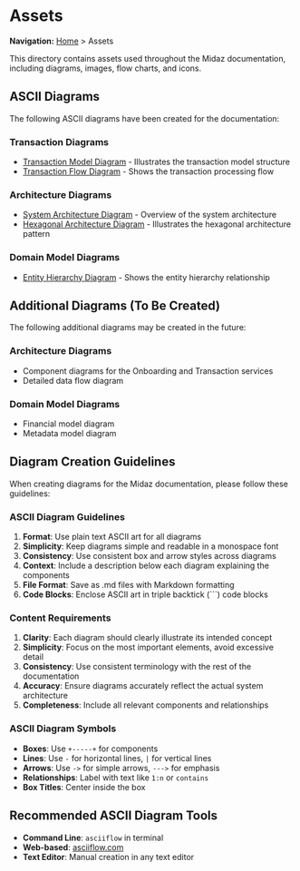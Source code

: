 # Assets

**Navigation:** [Home](../) > Assets

This directory contains assets used throughout the Midaz documentation, including diagrams, images, flow charts, and icons.

## ASCII Diagrams

The following ASCII diagrams have been created for the documentation:

### Transaction Diagrams
- [Transaction Model Diagram](transaction-model-diagram.md) - Illustrates the transaction model structure
- [Transaction Flow Diagram](transaction-flow-diagram.md) - Shows the transaction processing flow

### Architecture Diagrams
- [System Architecture Diagram](system-architecture-diagram.md) - Overview of the system architecture
- [Hexagonal Architecture Diagram](hexagonal-architecture-diagram.md) - Illustrates the hexagonal architecture pattern

### Domain Model Diagrams
- [Entity Hierarchy Diagram](entity-hierarchy-diagram.md) - Shows the entity hierarchy relationship

## Additional Diagrams (To Be Created)

The following additional diagrams may be created in the future:

### Architecture Diagrams
- Component diagrams for the Onboarding and Transaction services
- Detailed data flow diagram

### Domain Model Diagrams
- Financial model diagram
- Metadata model diagram

## Diagram Creation Guidelines

When creating diagrams for the Midaz documentation, please follow these guidelines:

### ASCII Diagram Guidelines

1. **Format**: Use plain text ASCII art for all diagrams
2. **Simplicity**: Keep diagrams simple and readable in a monospace font
3. **Consistency**: Use consistent box and arrow styles across diagrams
4. **Context**: Include a description below each diagram explaining the components
5. **File Format**: Save as .md files with Markdown formatting
6. **Code Blocks**: Enclose ASCII art in triple backtick (```) code blocks

### Content Requirements

1. **Clarity**: Each diagram should clearly illustrate its intended concept
2. **Simplicity**: Focus on the most important elements, avoid excessive detail
3. **Consistency**: Use consistent terminology with the rest of the documentation
4. **Accuracy**: Ensure diagrams accurately reflect the actual system architecture
5. **Completeness**: Include all relevant components and relationships

### ASCII Diagram Symbols

- **Boxes**: Use `+-----+` for components
- **Lines**: Use `-` for horizontal lines, `|` for vertical lines
- **Arrows**: Use `->` for simple arrows, `--->` for emphasis
- **Relationships**: Label with text like `1:n` or `contains`
- **Box Titles**: Center inside the box

## Recommended ASCII Diagram Tools

- **Command Line**: `asciiflow` in terminal
- **Web-based**: [asciiflow.com](https://asciiflow.com)
- **Text Editor**: Manual creation in any text editor